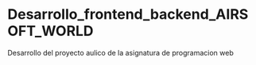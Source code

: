# Desarrollo_frontend_backend_AIRSOFT_WORLD
Desarrollo del proyecto aulico de la asignatura de programacion web 
